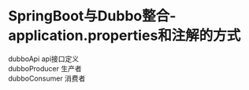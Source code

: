 # SpringBoot与Dubbo整合-application.properties和注解的方式
dubboApi api接口定义<br>
dubboProducer 生产者<br>
dubboConsumer 消费者<br>
